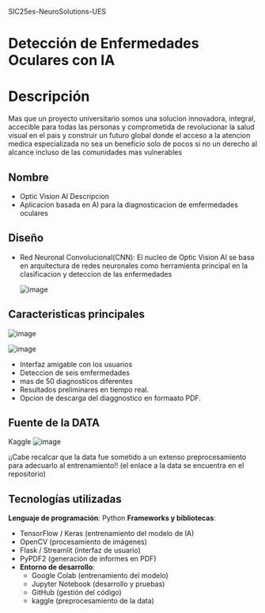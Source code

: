 SIC25es-NeuroSolutions-UES

#  Detección de Enfermedades Oculares con IA

# Descripción
Mas que un proyecto universitario somos una solucion innovadora, integral, accecible para todas las personas y comprometida de revolucionar la salud visual en el pais y construir un futuro global donde el acceso a la atencion medica especializada no sea un beneficio solo de pocos si no un derecho al alcance incluso de las comunidades mas vulnerables 



  ## Nombre
   - Optic Vision AI
  Descripcion
   - Aplicacion basada en AI para la diagnosticacion de emfermedades oculares
     
  ## Diseño 
  - Red Neuronal Convolucional(CNN): El nucleo de Optic Vision AI se basa en arquitectura de redes neuronales como herramienta 
    principal en la clasificacion y deteccion de las enfermedades
    
    ![image](https://github.com/user-attachments/assets/a520aeea-c7ca-48a7-854e-c3fa263ba367)

   


  ## Caracteristicas principales
   ![image](https://github.com/user-attachments/assets/16be5c08-13dd-464e-87cb-4dfd67e2c5df)

   ![image](https://github.com/user-attachments/assets/6a7ae2a6-912b-48f9-8289-11459d42ef02)

   

  - Interfaz amigable con los usuarios
  - Deteccion de seis emfermedades
  - mas de 50 diagnosticos diferentes
  - Resultados preliminares en tiempo real.
  - Opcion de descarga del diaggnostico en formaato PDF.
    
  ## Fuente de la DATA
  Kaggle
  ![image](https://github.com/user-attachments/assets/beeca137-c5bd-4b4c-8a61-e0708738f48d)

  
  ¡¡Cabe recalcar que la data fue sometido a un extenso preprocesamiento para adecuarlo al entrenamiento!!
  (el enlace a la data se encuentra en el repositorio)

  
  
  ## Tecnologías utilizadas
  **Lenguaje de programación**: Python
  **Frameworks y bibliotecas**:
  - TensorFlow / Keras (entrenamiento del modelo de IA)
  - OpenCV (procesamiento de imágenes)
  - Flask / Streamlit (interfaz de usuario)
  - PyPDF2 (generación de informes en PDF)
- **Entorno de desarrollo**:
  - Google Colab (entrenamiento del modelo)
  - Jupyter Notebook (desarrollo y pruebas)
  - GitHub (gestión del código)
  - kaggle (preprocesamiento de la data)

